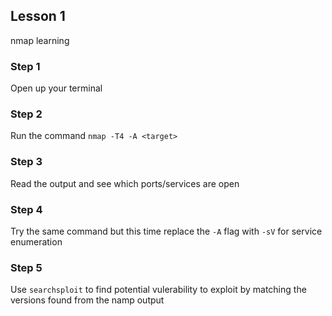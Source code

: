 ## Lesson 1

nmap learning

### Step 1

Open up your terminal

### Step 2

Run the command `nmap -T4 -A <target>`

### Step 3

Read the output and see which ports/services are open

### Step 4

Try the same command but this time replace the `-A` flag with `-sV` for service enumeration

### Step 5

Use `searchsploit` to find potential vulerability to exploit by matching the versions found from the namp output